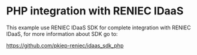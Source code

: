 # PHP integration with RENIEC IDaaS
This example use RENIEC IDaaS SDK for complete integration with RENIEC IDaaS, for more information about SDK go to:

https://github.com/pkiep-reniec/idaas_sdk_php